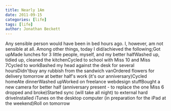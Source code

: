 ```yaml
---
title: Nearly 1Am
date: 2011-09-15
categories: [life]
tags: [life]
author: Jonathan Beckett
---
```


Any sensible person would have been in bed hours ago. I, however, am not sensible at all. Among other things, today I did/achieved the following;Got upMade lunches for 3 little people, myself, and my better halfWashed up, tidied up, cleaned the kitchenCycled to school with Miss 10 and Miss 7Cycled to workBashed my head against the desk for several hoursDidn'tbuy any rubbish from the sandwich vanOrdered flowers for delivery tomorrow at better half's work (it's our anniversary)Cycled homeAte dinnerWashed upWorked on freelance webdesign stuffBought a new camera for better half (anniversary present - to replace the one Miss 6 dropped and broke)Started sync (will take all night) to external hard driveInstalled iTunes on the desktop computer (in preparation for the iPad at the weekend)Roll on tomorrow